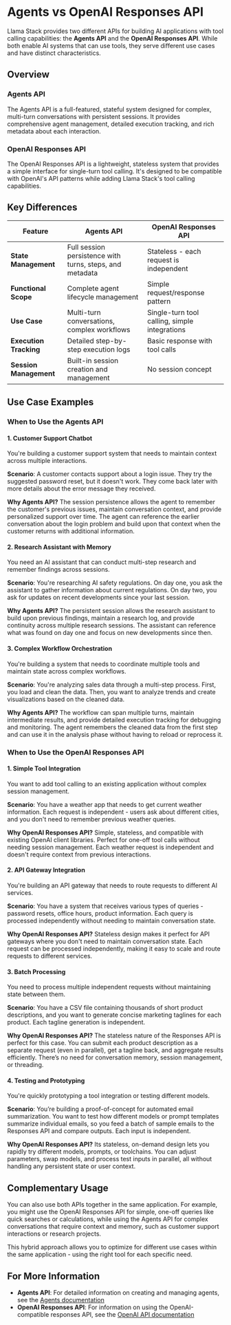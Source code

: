 # Agents vs OpenAI Responses API

Llama Stack provides two different APIs for building AI applications with tool calling capabilities: the **Agents API** and the **OpenAI Responses API**. While both enable AI systems that can use tools, they serve different use cases and have distinct characteristics.

## Overview

### Agents API
The Agents API is a full-featured, stateful system designed for complex, multi-turn conversations with persistent sessions. It provides comprehensive agent management, detailed execution tracking, and rich metadata about each interaction.

### OpenAI Responses API
The OpenAI Responses API is a lightweight, stateless system that provides a simple interface for single-turn tool calling. It's designed to be compatible with OpenAI's API patterns while adding Llama Stack's tool calling capabilities.

## Key Differences

| Feature | Agents API | OpenAI Responses API |
|---------|------------|---------------------|
| **State Management** | Full session persistence with turns, steps, and metadata | Stateless - each request is independent |
| **Functional Scope** | Complete agent lifecycle management | Simple request/response pattern |
| **Use Case** | Multi-turn conversations, complex workflows | Single-turn tool calling, simple integrations |
| **Execution Tracking** | Detailed step-by-step execution logs | Basic response with tool calls |
| **Session Management** | Built-in session creation and management | No session concept |

## Use Case Examples

### When to Use the Agents API

#### 1. **Customer Support Chatbot**
You're building a customer support system that needs to maintain context across multiple interactions.

**Scenario**: A customer contacts support about a login issue. They try the suggested password reset, but it doesn't work. They come back later with more details about the error message they received.

**Why Agents API?** The session persistence allows the agent to remember the customer's previous issues, maintain conversation context, and provide personalized support over time. The agent can reference the earlier conversation about the login problem and build upon that context when the customer returns with additional information.

#### 2. **Research Assistant with Memory**
You need an AI assistant that can conduct multi-step research and remember findings across sessions.

**Scenario**: You're researching AI safety regulations. On day one, you ask the assistant to gather information about current regulations. On day two, you ask for updates on recent developments since your last session.

**Why Agents API?** The persistent session allows the research assistant to build upon previous findings, maintain a research log, and provide continuity across multiple research sessions. The assistant can reference what was found on day one and focus on new developments since then.

#### 3. **Complex Workflow Orchestration**
You're building a system that needs to coordinate multiple tools and maintain state across complex workflows.

**Scenario**: You're analyzing sales data through a multi-step process. First, you load and clean the data. Then, you want to analyze trends and create visualizations based on the cleaned data.

**Why Agents API?** The workflow can span multiple turns, maintain intermediate results, and provide detailed execution tracking for debugging and monitoring. The agent remembers the cleaned data from the first step and can use it in the analysis phase without having to reload or reprocess it.

### When to Use the OpenAI Responses API

#### 1. **Simple Tool Integration**
You want to add tool calling to an existing application without complex session management.

**Scenario**: You have a weather app that needs to get current weather information. Each request is independent - users ask about different cities, and you don't need to remember previous weather queries.

**Why OpenAI Responses API?** Simple, stateless, and compatible with existing OpenAI client libraries. Perfect for one-off tool calls without needing session management. Each weather request is independent and doesn't require context from previous interactions.

#### 2. **API Gateway Integration**
You're building an API gateway that needs to route requests to different AI services.

**Scenario**: You have a system that receives various types of queries - password resets, office hours, product information. Each query is processed independently without needing to maintain conversation state.

**Why OpenAI Responses API?** Stateless design makes it perfect for API gateways where you don't need to maintain conversation state. Each request can be processed independently, making it easy to scale and route requests to different services.

#### 3. **Batch Processing**
You need to process multiple independent requests without maintaining state between them.

**Scenario**: You have a CSV file containing thousands of short product descriptions, and you want to generate concise marketing taglines for each product. Each tagline generation is independent.

**Why OpenAI Responses API?** The stateless nature of the Responses API is perfect for this case. You can submit each product description as a separate request (even in parallel), get a tagline back, and aggregate results efficiently. There’s no need for conversation memory, session management, or threading.

#### 4. **Testing and Prototyping**
You're quickly prototyping a tool integration or testing different models.

**Scenario**: You’re building a proof-of-concept for automated email summarization. You want to test how different models or prompt templates summarize individual emails, so you feed a batch of sample emails to the Responses API and compare outputs. Each input is independent.

**Why OpenAI Responses API?** Its stateless, on-demand design lets you rapidly try different models, prompts, or toolchains. You can adjust parameters, swap models, and process test inputs in parallel, all without handling any persistent state or user context.

## Complementary Usage

You can also use both APIs together in the same application. For example, you might use the OpenAI Responses API for simple, one-off queries like quick searches or calculations, while using the Agents API for complex conversations that require context and memory, such as customer support interactions or research projects.

This hybrid approach allows you to optimize for different use cases within the same application - using the right tool for each specific need.


## For More Information

- **Agents API**: For detailed information on creating and managing agents, see the [Agents documentation](agent.md)
- **OpenAI Responses API**: For information on using the OpenAI-compatible responses API, see the [OpenAI API documentation](../openai/index.md)

